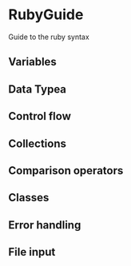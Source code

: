 # RubyGuide
Guide to the ruby syntax
## Variables 
## Data Typea
## Control flow
## Collections 
## Comparison operators 
## Classes 
## Error handling
## File input 
